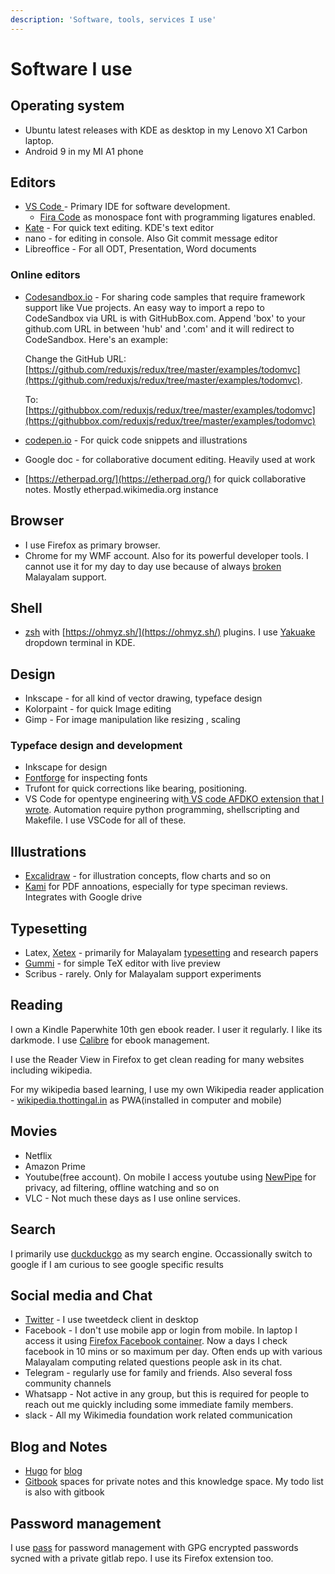 ```yaml
---
description: 'Software, tools, services I use'
---
```


# Software I use

## Operating system

* Ubuntu latest releases with KDE as desktop in my Lenovo X1 Carbon laptop.
* Android 9 in my MI A1 phone

## Editors

* [VS Code ](https://wiki.nikitavoloboev.xyz/text-editors/vs-code) - Primary IDE for software development. 
  * [Fira Code](https://github.com/tonsky/FiraCode) as monospace font with programming ligatures enabled.
* [Kate](https://kate-editor.org) - For quick text editing. KDE's text editor
* nano - for editing in console. Also Git commit message editor
* Libreoffice - For all ODT, Presentation, Word documents

### Online editors

* [Codesandbox.io](https://codesandbox.io) - For sharing code samples that require framework support like Vue projects. An easy way to import a repo to CodeSandbox via URL is with GitHubBox.com. Append 'box' to your github.com URL in between 'hub' and '.com' and it will redirect to CodeSandbox. Here's an example:

  Change the GitHub URL: [https://github.com/reduxjs/redux/tree/master/examples/todomvc](https://github.com/reduxjs/redux/tree/master/examples/todomvc).

  To: [https://githubbox.com/reduxjs/redux/tree/master/examples/todomvc](https://githubbox.com/reduxjs/redux/tree/master/examples/todomvc)

* [codepen.io](https://codepen.io/) - For quick code snippets and illustrations
* Google doc - for collaborative document editing. Heavily used at work
* [https://etherpad.org/](https://etherpad.org/) for quick collaborative notes. Mostly etherpad.wikimedia.org instance

## Browser

* I use Firefox as primary browser.
* Chrome for my WMF account. Also for its powerful developer tools. I cannot use it for my day to day use because of always [broken](https://bugs.chromium.org/p/chromium/issues/detail?id=609435) Malayalam support.

## Shell

* [zsh](https://en.wikipedia.org/wiki/Z_shell) with [https://ohmyz.sh/](https://ohmyz.sh/) plugins. I use [Yakuake](https://apps.kde.org/en/yakuake) dropdown terminal in KDE. 

## Design

* Inkscape - for all kind of vector drawing, typeface design
* Kolorpaint - for quick Image editing
* Gimp - For image manipulation like resizing , scaling

### Typeface design and development

* Inkscape for design
* [Fontforge](https://fontforge.org/en-US/) for inspecting fonts
* Trufont for quick corrections like bearing, positioning.
* VS Code for opentype engineering wit[h VS code AFDKO extension that I wrote](https://marketplace.visualstudio.com/items?itemName=santhoshthottingal.vscode-afdko&ssr=false). Automation require python programming, shellscripting and Makefile. I use VSCode for all of these.

## Illustrations

* [Excalidraw](https://excalidraw.com/)  - for illustration concepts, flow charts and so on
* [Kami](https://chrome.google.com/webstore/detail/kami-pdf-and-document-ann/iljojpiodmlhoehoecppliohmplbgeij) for PDF annoations, especially for type speciman reviews. Integrates with Google drive

## Typesetting

* Latex, [Xetex](../malayalam-computing/typesetting/xetex.md) - primarily for Malayalam [typesetting](../malayalam-computing/typesetting/) and research papers
* [Gummi](https://gummi.app/) - for simple TeX editor with live preview
* Scribus - rarely. Only for Malayalam support experiments

## Reading

I own a Kindle Paperwhite 10th gen ebook reader. I user it regularly. I like its darkmode. I use [Calibre](https://calibre-ebook.com) for ebook management. 

I use the Reader View in Firefox to get clean reading for many websites including wikipedia.

For my wikipedia based learning, I use my own Wikipedia reader application - [wikipedia.thottingal.in](https://wikipedia.thottingal.in) as PWA\(installed in computer and mobile\)

## Movies

* Netflix
* Amazon Prime
* Youtube\(free account\). On mobile I access youtube using [NewPipe](https://newpipe.schabi.org) for privacy, ad filtering, offline watching and so on
* VLC  - Not much these days as I use online services.

## Search

I primarily use [duckduckgo](https://duckduckgo.com/) as my search engine. Occassionally switch to google if I am curious to see google specific results

## Social media and Chat

* [Twitter](https://twitter.com/santhoshtr/) - I use tweetdeck client in desktop
* Facebook - I don't use mobile app or login from mobile. In laptop I access it using [Firefox Facebook container](https://www.mozilla.org/en-US/firefox/facebookcontainer/). Now a days I check facebook in 10 mins or so maximum per day. Often ends up with various Malayalam computing related questions people ask in its chat.
* Telegram - regularly use for family and friends. Also several foss community channels
* Whatsapp - Not active in any group, but this is required for people to reach out me quickly including some immediate family members.
* slack - All my Wikimedia foundation work related communication

## Blog and Notes

* [Hugo](https://gohugo.io) for [blog](https://thottingal.in/blog)
* [Gitbook](https://gitbook.com) spaces for private notes and this knowledge space. My todo list is also with gitbook

## Password management

I use [pass](https://www.passwordstore.org/) for password management with GPG encrypted passwords sycned with a private gitlab repo. I use its Firefox extension too.





